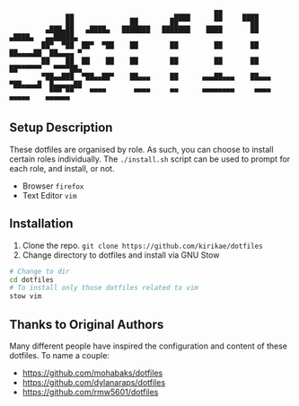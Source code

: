 ```
              ▄▄                         ▄▄▄▄      ██     ▄▄▄▄
              ██              ██        ██▀▀▀      ▀▀     ▀▀██
         ▄███▄██   ▄████▄   ███████   ███████    ████       ██       ▄████▄   ▄▄█████▄
        ██▀  ▀██  ██▀  ▀██    ██        ██         ██       ██      ██▄▄▄▄██  ██▄▄▄▄ ▀
        ██    ██  ██    ██    ██        ██         ██       ██      ██▀▀▀▀▀▀   ▀▀▀▀██▄
        ▀██▄▄███  ▀██▄▄██▀    ██▄▄▄     ██      ▄▄▄██▄▄▄    ██▄▄▄   ▀██▄▄▄▄█  █▄▄▄▄▄██
          ▀▀▀ ▀▀    ▀▀▀▀       ▀▀▀▀     ▀▀      ▀▀▀▀▀▀▀▀     ▀▀▀▀     ▀▀▀▀▀    ▀▀▀▀▀▀
```
Setup Description
-----------------
These dotfiles are organised by role. As such, you can choose to install certain roles individually. The `./install.sh` script can be used to prompt for each role, and install, or not.
* Browser `firefox`
* Text Editor `vim`

Installation
------------

1. Clone the repo.
`git clone https://github.com/kirikae/dotfiles`
2. Change directory to dotfiles and install via GNU Stow
```bash
# Change to dir
cd dotfiles
# To install only those dotfiles related to vim
stow vim
```

Thanks to Original Authors
--------------------------
Many different people have inspired the configuration and content of these dotfiles.
To name a couple:
* https://github.com/mohabaks/dotfiles
* https://github.com/dylanaraps/dotfiles
* https://github.com/rmw5601/dotfiles
